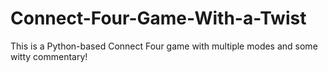 # Connect-Four-Game-With-a-Twist
This is a Python-based Connect Four game with multiple modes and some witty commentary!
